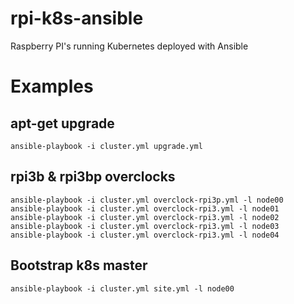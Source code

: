 # rpi-k8s-ansible
Raspberry PI's running Kubernetes deployed with Ansible

# Examples

## apt-get upgrade
```
ansible-playbook -i cluster.yml upgrade.yml
```

## rpi3b & rpi3bp overclocks
```
ansible-playbook -i cluster.yml overclock-rpi3p.yml -l node00
ansible-playbook -i cluster.yml overclock-rpi3.yml -l node01
ansible-playbook -i cluster.yml overclock-rpi3.yml -l node02
ansible-playbook -i cluster.yml overclock-rpi3.yml -l node03
ansible-playbook -i cluster.yml overclock-rpi3.yml -l node04
```

## Bootstrap k8s master
```
ansible-playbook -i cluster.yml site.yml -l node00
```
